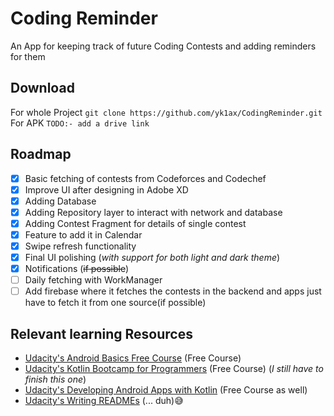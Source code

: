 # Coding Reminder
An App for keeping track of future Coding Contests and adding reminders for them

## Download
For whole Project `git clone https://github.com/yk1ax/CodingReminder.git`\
For APK `TODO:- add a drive link`

## Roadmap
- [x] Basic fetching of contests from Codeforces and Codechef
- [x] Improve UI after designing in Adobe XD
- [x] Adding Database
- [x] Adding Repository layer to interact with network and database
- [x] Adding Contest Fragment for details of single contest
- [x] Feature to add it in Calendar
- [x] Swipe refresh functionality
- [x] Final UI polishing (_with support for both light and dark theme_)
- [x] Notifications (~~if possible~~)
- [ ] Daily fetching with WorkManager
- [ ] Add firebase where it fetches the contests in the backend and apps just have to fetch it from one source(if possible)

## Relevant learning Resources
- [Udacity's Android Basics Free Course](https://www.udacity.com/course/android-basics-nanodegree-by-google--nd803) (Free Course)
- [Udacity's Kotlin Bootcamp for Programmers](https://www.udacity.com/course/kotlin-bootcamp-for-programmers--ud9011) (Free Course) (_I still have to finish this one_)
- [Udacity's Developing Android Apps with Kotlin](https://www.udacity.com/course/developing-android-apps-with-kotlin--ud9012) (Free Course as well)
- [Udacity's Writing READMEs](https://www.udacity.com/course/writing-readmes--ud777) (... duh)😅
